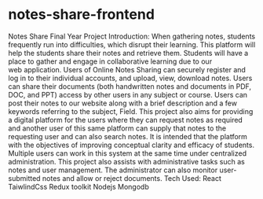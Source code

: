 # notes-share-frontend
Notes Share Final Year Project
Introduction: 
When gathering notes, students frequently run into difficulties, which disrupt their learning. This platform will help the students share their notes and retrieve them. Students will have a place to gather and engage in collaborative learning due to our web application. Users of Online Notes Sharing can securely register and log in to their individual accounts, and upload, view, download notes. Users can share their documents (both handwritten notes and documents in PDF, DOC, and PPT) access by other users in any subject or course. Users can post their notes to our website along with a brief description and a few keywords referring to the subject, Field. This project also aims for providing a digital platform for the users where they can request notes as required and another user of this same platform can supply that notes to the requesting user and can also search notes. It is intended that the platform with the objectives of improving conceptual clarity and efficacy of students. Multiple users can work in this system at the same time under centralized administration. This project also assists with administrative tasks such as notes and user management. The administrator can also monitor user-submitted notes and allow or reject documents.
Tech Used:
React
TaiwlindCss
Redux toolkit
Nodejs
Mongodb
